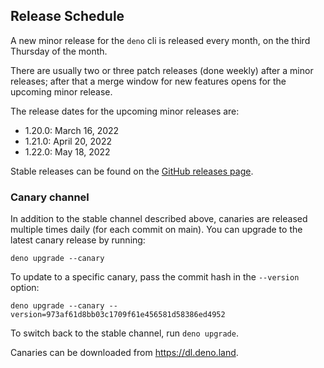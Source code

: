 ## Release Schedule

A new minor release for the `deno` cli is released every month, on the third
Thursday of the month.

There are usually two or three patch releases (done weekly) after a minor
releases; after that a merge window for new features opens for the upcoming
minor release.

The release dates for the upcoming minor releases are:

- 1.20.0: March 16, 2022
- 1.21.0: April 20, 2022
- 1.22.0: May 18, 2022

Stable releases can be found on the
[GitHub releases page](https://github.com/denoland/deno/releases).

### Canary channel

In addition to the stable channel described above, canaries are released
multiple times daily (for each commit on main). You can upgrade to the latest
canary release by running:

```
deno upgrade --canary
```

To update to a specific canary, pass the commit hash in the `--version` option:

```
deno upgrade --canary --version=973af61d8bb03c1709f61e456581d58386ed4952
```

To switch back to the stable channel, run `deno upgrade`.

Canaries can be downloaded from https://dl.deno.land.
